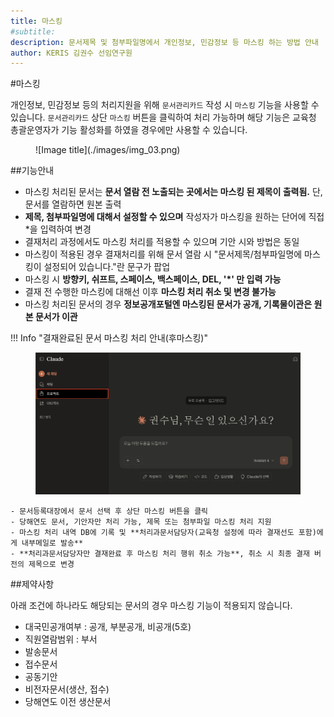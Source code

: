 ```yaml
---
title: 마스킹
#subtitle: 
description: 문서제목 및 첨부파일명에서 개인정보, 민감정보 등 마스킹 하는 방법 안내
author: KERIS 김권수 선임연구원
---
```


#마스킹

개인정보, 민감정보 등의 처리지원을 위해 `문서관리카드` 작성 시 `마스킹` 기능을 사용할 수 있습니다. `문서관리카드` 상단 `마스킹` 버튼을 클릭하여 처리 가능하며 해당 기능은 교육청 총괄운영자가 기능 활성화를 하였을 경우에만 사용할 수 있습니다.

<figure markdown="span">
  ![Image title](./images/img_03.png)
</figure>

##기능안내

- 마스킹 처리된 문서는 **문서 열람 전 노출되는 곳에서는 마스킹 된 제목이 출력됨.** 단, 문서를 열람하면 원본 출력
- **제목, 첨부파일명에 대해서 설정할 수 있으며** 작성자가 마스킹을 원하는 단어에 직접 *을 입력하여 변경
- 결재처리 과정에서도 마스킹 처리를 적용할 수 있으며 기안 시와 방법은 동일
- 마스킹이 적용된 경우 결재처리를 위해 문서 열람 시  "문서제목/첨부파일명에 마스킹이 설정되어 있습니다."란 문구가 팝업
- 마스킹 시 **방향키, 쉬프트, 스페이스, 백스페이스, DEL, '*' 만 입력 가능**
- 결재 전 수행한 마스킹에 대해선 이후 **마스킹 처리 취소 및 변경 불가능**
- 마스킹 처리된 문서의 경우 **정보공개포털엔 마스킹된 문서가 공개, 기록물이관은 원본 문서가 이관**

!!! Info "결재완료된 문서 마스킹 처리 안내(후마스킹)"
	<figure markdown="span">
		![Image title](./images/img_04.png)
	</figure>

	- 문서등록대장에서 문서 선택 후 상단 마스킹 버튼을 클릭
	- 당해연도 문서, 기안자만 처리 가능, 제목 또는 첨부파일 마스킹 처리 지원
	- 마스킹 처리 내역 DB에 기록 및 **처리과문서담당자(교육청 설정에 따라 결재선도 포함)에게 내부메일로 발송**
	- **처리과문서담당자만 결재완료 후 마스킹 처리 행위 취소 가능**, 취소 시 최종 결재 버전의 제목으로 변경

##제약사항

아래 조건에 하나라도 해당되는 문서의 경우 마스킹 기능이 적용되지 않습니다.

- 대국민공개여부 : 공개, 부분공개, 비공개(5호)	
- 직원열람범위 : 부서	
- 발송문서	
- 접수문서	
- 공동기안	
- 비전자문서(생산, 접수)
- 당해연도 이전 생산문서	

